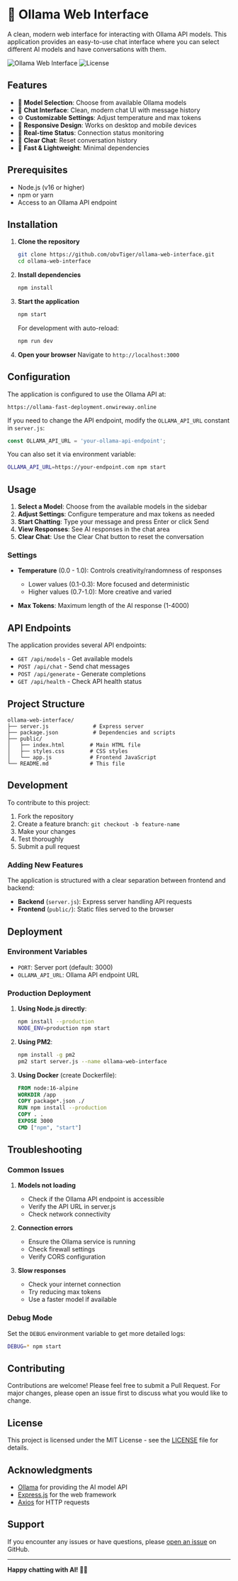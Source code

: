 # 🦙 Ollama Web Interface

A clean, modern web interface for interacting with Ollama API models. This application provides an easy-to-use chat interface where you can select different AI models and have conversations with them.

![Ollama Web Interface](https://img.shields.io/badge/Node.js-v16+-green) ![License](https://img.shields.io/badge/license-MIT-blue)

## Features

- 🎯 **Model Selection**: Choose from available Ollama models
- 💬 **Chat Interface**: Clean, modern chat UI with message history
- ⚙️ **Customizable Settings**: Adjust temperature and max tokens
- 📱 **Responsive Design**: Works on desktop and mobile devices
- 🔄 **Real-time Status**: Connection status monitoring
- 🧹 **Clear Chat**: Reset conversation history
- 🚀 **Fast & Lightweight**: Minimal dependencies

## Prerequisites

- Node.js (v16 or higher)
- npm or yarn
- Access to an Ollama API endpoint

## Installation

1. **Clone the repository**
   ```bash
   git clone https://github.com/obvTiger/ollama-web-interface.git
   cd ollama-web-interface
   ```

2. **Install dependencies**
   ```bash
   npm install
   ```

3. **Start the application**
   ```bash
   npm start
   ```

   For development with auto-reload:
   ```bash
   npm run dev
   ```

4. **Open your browser**
   Navigate to `http://localhost:3000`

## Configuration

The application is configured to use the Ollama API at:
```
https://ollama-fast-deployment.onwireway.online
```

If you need to change the API endpoint, modify the `OLLAMA_API_URL` constant in `server.js`:

```javascript
const OLLAMA_API_URL = 'your-ollama-api-endpoint';
```

You can also set it via environment variable:
```bash
OLLAMA_API_URL=https://your-endpoint.com npm start
```

## Usage

1. **Select a Model**: Choose from the available models in the sidebar
2. **Adjust Settings**: Configure temperature and max tokens as needed
3. **Start Chatting**: Type your message and press Enter or click Send
4. **View Responses**: See AI responses in the chat area
5. **Clear Chat**: Use the Clear Chat button to reset the conversation

### Settings

- **Temperature** (0.0 - 1.0): Controls creativity/randomness of responses
  - Lower values (0.1-0.3): More focused and deterministic
  - Higher values (0.7-1.0): More creative and varied

- **Max Tokens**: Maximum length of the AI response (1-4000)

## API Endpoints

The application provides several API endpoints:

- `GET /api/models` - Get available models
- `POST /api/chat` - Send chat messages
- `POST /api/generate` - Generate completions
- `GET /api/health` - Check API health status

## Project Structure

```
ollama-web-interface/
├── server.js              # Express server
├── package.json           # Dependencies and scripts
├── public/
│   ├── index.html        # Main HTML file
│   ├── styles.css        # CSS styles
│   └── app.js            # Frontend JavaScript
└── README.md             # This file
```

## Development

To contribute to this project:

1. Fork the repository
2. Create a feature branch: `git checkout -b feature-name`
3. Make your changes
4. Test thoroughly
5. Submit a pull request

### Adding New Features

The application is structured with a clear separation between frontend and backend:

- **Backend** (`server.js`): Express server handling API requests
- **Frontend** (`public/`): Static files served to the browser

## Deployment

### Environment Variables

- `PORT`: Server port (default: 3000)
- `OLLAMA_API_URL`: Ollama API endpoint URL

### Production Deployment

1. **Using Node.js directly**:
   ```bash
   npm install --production
   NODE_ENV=production npm start
   ```

2. **Using PM2**:
   ```bash
   npm install -g pm2
   pm2 start server.js --name ollama-web-interface
   ```

3. **Using Docker** (create Dockerfile):
   ```dockerfile
   FROM node:16-alpine
   WORKDIR /app
   COPY package*.json ./
   RUN npm install --production
   COPY . .
   EXPOSE 3000
   CMD ["npm", "start"]
   ```

## Troubleshooting

### Common Issues

1. **Models not loading**
   - Check if the Ollama API endpoint is accessible
   - Verify the API URL in server.js
   - Check network connectivity

2. **Connection errors**
   - Ensure the Ollama service is running
   - Check firewall settings
   - Verify CORS configuration

3. **Slow responses**
   - Check your internet connection
   - Try reducing max tokens
   - Use a faster model if available

### Debug Mode

Set the `DEBUG` environment variable to get more detailed logs:
```bash
DEBUG=* npm start
```

## Contributing

Contributions are welcome! Please feel free to submit a Pull Request. For major changes, please open an issue first to discuss what you would like to change.

## License

This project is licensed under the MIT License - see the [LICENSE](LICENSE) file for details.

## Acknowledgments

- [Ollama](https://ollama.ai/) for providing the AI model API
- [Express.js](https://expressjs.com/) for the web framework
- [Axios](https://axios-http.com/) for HTTP requests

## Support

If you encounter any issues or have questions, please [open an issue](https://github.com/obvTiger/ollama-web-interface/issues) on GitHub.

---

**Happy chatting with AI! 🤖✨**